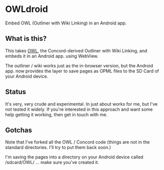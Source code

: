 OWLdroid
========

Embed OWL (Outliner with Wiki Linking) in an Android app.

What is this?
-------------

This takes [OWL](https://github.com/interstar/OWL), the Concord-derived Outliner with Wiki Linking, and embeds it in an Android app. using WebView.

The outliner / wiki works just as the in-browser version, but the Android app. now provides the layer to save pages as OPML files to the SD Card of your Android device.

Status
------

It's very, very crude and experimental. In just about works for me, but I've not tested it widely. If you're interested in this approach and want some help getting it working, then get in touch with me. 

Gotchas
--------
Note that I've forked all the OWL / Concord code (things are not in the standard directories. I'll try to put them back soon.)

I'm saving the pages into a directory on your Android device called /sdcard/OWL/ ... make sure you've created it.



